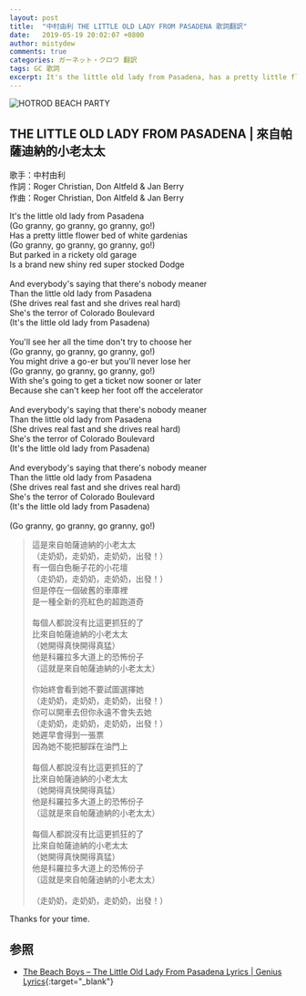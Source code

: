 ```yaml
---
layout: post
title:  "中村由利 THE LITTLE OLD LADY FROM PASADENA 歌詞翻訳"
date:   2019-05-19 20:02:07 +0800
author: mistydew
comments: true
categories: ガーネット・クロウ 翻訳
tags: GC 歌詞
excerpt: It's the little old lady from Pasadena, has a pretty little flower bed of white gardenias. But parked in a rickety old garage, is a brand new shiny red super stocked Dodge.
---
```

![HOTROD BEACH PARTY](https://raw.githubusercontent.com/mistydew/gc2/master/cover/featuring/HOTROD%20BEACH%20PARTY.jpg)

## THE LITTLE OLD LADY FROM PASADENA | 來自帕薩迪納的小老太太

歌手：中村由利<br>
作詞：Roger Christian, Don Altfeld & Jan Berry<br>
作曲：Roger Christian, Don Altfeld & Jan Berry

<div class="lyric-original">
<p>
It's the little old lady from Pasadena<br>
(Go granny, go granny, go granny, go!)<br>
Has a pretty little flower bed of white gardenias<br>
(Go granny, go granny, go granny, go!)<br>
But parked in a rickety old garage<br>
Is a brand new shiny red super stocked Dodge<br>
<br>
And everybody's saying that there's nobody meaner<br>
Than the little old lady from Pasadena<br>
(She drives real fast and she drives real hard)<br>
She's the terror of Colorado Boulevard<br>
(It's the little old lady from Pasadena)<br>
<br>
You'll see her all the time don't try to choose her<br>
(Go granny, go granny, go granny, go!)<br>
You might drive a go-er but you'll never lose her<br>
(Go granny, go granny, go granny, go!)<br>
With she's going to get a ticket now sooner or later<br>
Because she can't keep her foot off the accelerator<br>
<br>
And everybody's saying that there's nobody meaner<br>
Than the little old lady from Pasadena<br>
(She drives real fast and she drives real hard)<br>
She's the terror of Colorado Boulevard<br>
(It's the little old lady from Pasadena)<br>
<br>
And everybody's saying that there's nobody meaner<br>
Than the little old lady from Pasadena<br>
(She drives real fast and she drives real hard)<br>
She's the terror of Colorado Boulevard<br>
(It's the little old lady from Pasadena)<br>
<br>
(Go granny, go granny, go granny, go!)
</p>
</div>

<div class="lyric-translation">
<blockquote>
這是來自帕薩迪納的小老太太<br>
（走奶奶，走奶奶，走奶奶，出發！）<br>
有一個白色梔子花的小花壇<br>
（走奶奶，走奶奶，走奶奶，出發！）<br>
但是停在一個破舊的車庫裡<br>
是一種全新的亮紅色的超跑道奇<br>
<br>
每個人都說沒有比這更抓狂的了<br>
比來自帕薩迪納的小老太太<br>
（她開得真快開得真猛）<br>
他是科羅拉多大道上的恐怖份子<br>
（這就是來自帕薩迪納的小老太太）<br>
<br>
你始終會看到她不要試圖選擇她<br>
（走奶奶，走奶奶，走奶奶，出發！）<br>
你可以開車去但你永遠不會失去她<br>
（走奶奶，走奶奶，走奶奶，出發！）<br>
她遲早會得到一張票<br>
因為她不能把腳踩在油門上<br>
<br>
每個人都說沒有比這更抓狂的了<br>
比來自帕薩迪納的小老太太<br>
（她開得真快開得真猛）<br>
他是科羅拉多大道上的恐怖份子<br>
（這就是來自帕薩迪納的小老太太）<br>
<br>
每個人都說沒有比這更抓狂的了<br>
比來自帕薩迪納的小老太太<br>
（她開得真快開得真猛）<br>
他是科羅拉多大道上的恐怖份子<br>
（這就是來自帕薩迪納的小老太太）<br>
<br>
（走奶奶，走奶奶，走奶奶，出發！）
</blockquote>
</div>

Thanks for your time.

## 参照

* [The Beach Boys – The Little Old Lady From Pasadena Lyrics \| Genius Lyrics](https://genius.com/The-beach-boys-the-little-old-lady-from-pasadena-lyrics){:target="_blank"}
